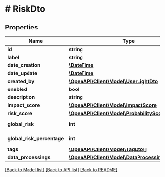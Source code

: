 # # RiskDto

## Properties

Name | Type | Description | Notes
------------ | ------------- | ------------- | -------------
**id** | **string** |  | [optional]
**label** | **string** |  |
**date_creation** | [**\DateTime**](\DateTime.md) |  | [optional]
**date_update** | [**\DateTime**](\DateTime.md) |  | [optional]
**created_by** | [**\OpenAPI\Client\Model\UserLightDto**](UserLightDto.md) |  | [optional]
**enabled** | **bool** |  | [optional]
**description** | **string** |  | [optional]
**impact_score** | [**\OpenAPI\Client\Model\ImpactScore**](ImpactScore.md) |  | [optional]
**risk_score** | [**\OpenAPI\Client\Model\ProbabilityScore**](ProbabilityScore.md) |  | [optional]
**global_risk** | **int** |  | [optional] [readonly]
**global_risk_percentage** | **int** |  | [optional] [readonly]
**tags** | [**\OpenAPI\Client\Model\TagDto[]**](TagDto.md) |  | [optional]
**data_processings** | [**\OpenAPI\Client\Model\DataProcessingLightDto[]**](DataProcessingLightDto.md) |  | [optional]

[[Back to Model list]](../../README.md#models) [[Back to API list]](../../README.md#endpoints) [[Back to README]](../../README.md)
